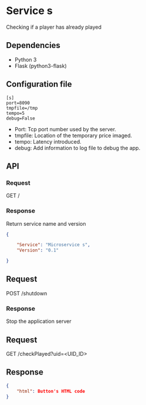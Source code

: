 # Service s

Checking if a player has already played

## Dependencies

- Python 3
- Flask (python3-flask)

## Configuration file

```
[s]
port=8090
tmpfile=/tmp
tempo=5
debug=False
```

* Port: Tcp port number used by the server.
* tmpfile: Location of the temporary price imaged.
* tempo: Latency introduced.
* debug: Add information to log file to debug the app.

## API

### Request
GET /

### Response

Return service name and version

```json
{

    "Service": "Microservice s",
    "Version": "0.1"

}
```

## Request
POST /shutdown

### Response

Stop the application server


## Request
GET /checkPlayed?uid=<UID_ID>

## Response
```json
{
    "html": Button's HTML code
}

